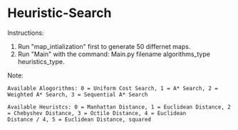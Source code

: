 # Heuristic-Search
Instructions:
  1. Run "map_intialization" first to generate 50 differnet maps.
  2. Run "Main" with the command: Main.py filename algorithms_type heuristics_type.
 
 Note:
    
    Available Alogorithms: 0 = Uniform Cost Search, 1 = A* Search, 2 = Weighted A* Search, 3 = Sequential A* Search
    
    Available Heuristcs: 0 = Manhattan Distance, 1 = Euclidean Distance, 2 = Chebyshev Distance, 3 = Octile Distance, 4 = Euclidean                                  Distance / 4, 5 = Euclidean Distance, squared
